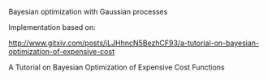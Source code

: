  Bayesian optimization with Gaussian processes

Implementation based on:

http://www.gitxiv.com/posts/iLJHhncN5BezhCF93/a-tutorial-on-bayesian-optimization-of-expensive-cost

A Tutorial on Bayesian Optimization of Expensive Cost Functions 
